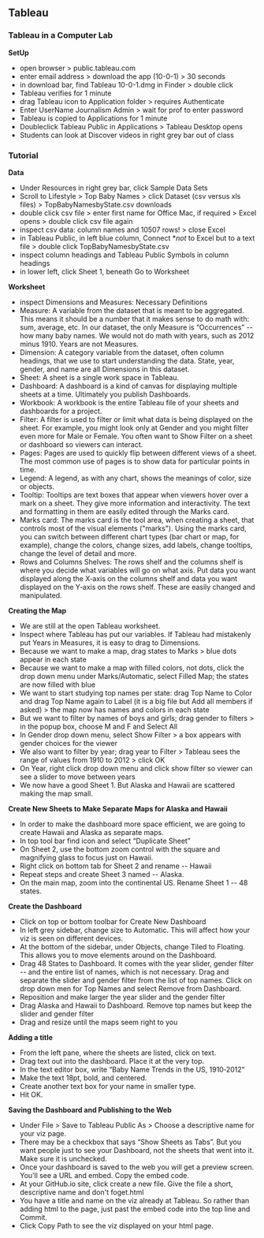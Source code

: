 <h2> Tableau </h2>

<h3>Tableau in a Computer Lab</h3>

**SetUp**
- open browser > public.tableau.com
- enter email address > download the app (10-0-1) > 30 seconds
- in download bar, find Tableau 10-0-1.dmg in Finder > double click
- Tableau verifies for 1 minute
- drag Tableau icon to Application folder > requires Authenticate
- Enter UserName Journalism Admin > wait for prof to enter password
- Tableau is copied to Applications for 1 minute
- Doubleclick Tableau Public in Applications > Tableau Desktop opens
- Students can look at Discover videos in right grey bar out of class

<h3>Tutorial</h3>

**Data**
- Under Resources in right grey bar, click Sample Data Sets
- Scroll to Lifestyle > Top Baby Names > click Dataset (csv versus xls files) > TopBabyNamesbyState.csv downloads
- double click csv file > enter first name for Office Mac, if required > Excel opens > double click csv file again
- inspect csv data: column names and 10507 rows! > close Excel
- in Tableau Public, in left blue column, Connect **not* to Excel but to a text file > double click TopBabyNamesbyState.csv
- inspect column headings and Tableau Public Symbols in column headings
- in lower left, click Sheet 1, beneath Go to Worksheet

**Worksheet**
- inspect Dimensions and Measures: Necessary Definitions
- Measure: A variable from the dataset that is meant to be aggregated. This means it should be a number that it makes sense to do math with: sum, average, etc. In our dataset, the only Measure is “Occurrences” -- how many baby names. We would not do math with years, such as 2012 minus 1910. Years are not Measures.
- Dimension: A category variable from the dataset, often column headings, that we use to start understanding the data. State, year, gender, and name are all Dimensions in this dataset.
- Sheet: A sheet is a single work space in Tableau.
- Dashboard: A dashboard is a kind of canvas for displaying multiple sheets at a time. Ultimately you publish Dashboards.
- Workbook: A workbook is the entire Tableau file of your sheets and dashboards for a project.
- Filter: A filter is used to filter or limit what data is being displayed on the sheet. For example, you might look only at Gender and you might filter even more for Male or Female. You often want to Show Filter on a sheet or dashboard so viewers can interact.
- Pages: Pages are used to quickly flip between different views of a sheet. The most common use of pages is to show data for particular points in time.
- Legend: A legend, as with any chart, shows the meanings of color, size or objects.
- Tooltip: Tooltips are text boxes that appear when viewers hover over a mark on a sheet. They give more information and interactivity. The text and formatting in them are easily edited through the Marks card.
- Marks card: The marks card is the tool area, when creating a sheet, that controls most of the visual elements ("marks"). Using the marks card, you can switch between different chart types (bar chart or map, for example), change the colors, change sizes, add labels, change tooltips, change the level of detail and more.
- Rows and Columns Shelves: The rows shelf and the columns shelf is where you decide what variables will go on what axis. Put data you want displayed along the X‐axis on the columns shelf and data you want displayed on the Y‐axis on the rows shelf. These are easily changed and manipulated.

**Creating the Map**
- We are still at the open Tableau worksheet.
- Inspect where Tableau has put our variables. If Tableau had mistakenly put Years in Measures, it is easy to drag to Dimensions.
- Because we want to make a map, drag states to Marks > blue dots appear in each state
- Because we want to make a map with filled colors, not dots, click the drop down menu under Marks/Automatic, select Filled Map; the states are now filled with blue
- We want to start studying top names per state: drag Top Name to Color and drag Top Name again to Label (it is a big file but Add all members if asked) > the map now has names and colors in each state
- But we want to filter by names of boys and girls; drag gender to filters > in the popup box, choose M and F and Select All
- In Gender drop down menu, select Show Filter > a box appears with gender choices for the viewer
- We also want to filter by year; drag year to Filter > Tableau sees the range of values from 1910 to 2012 > click OK
- On Year, right click drop down menu and click show filter so viewer can see a slider to move between years
- We now have a good Sheet 1. But Alaska and Hawaii are scattered making the map small.
 
**Create New Sheets to Make Separate Maps for Alaska and Hawaii**
- In order to make the dashboard more space efficient, we are going to create Hawaii and Alaska as separate maps.
- In top tool bar find icon and select “Duplicate Sheet”
- On Sheet 2, use the bottom zoom control with the square and magnifying glass to focus just on Hawaii.
- Right click on bottom tab for Sheet 2 and rename -- Hawaii
- Repeat steps and create Sheet 3 named -- Alaska.
- On the main map, zoom into the continental US. Rename Sheet 1 -- 48 states.

**Create the Dashboard**
- Click on top or bottom toolbar for Create New Dashboard
- In left grey sidebar, change size to Automatic. This will affect how your viz is seen on different devices.
- At the bottom of the sidebar, under Objects, change Tiled to Floating. This allows you to move elements around on the Dashboard.
- Drag 48 States to Dashboard. It comes with the year slider, gender filter -- and the entire list of names, which is not necessary. Drag and separate the slider and gender filter from the list of top names. Click on drop down men for Top Names and select Remove from Dashboard.
- Reposition and make larger the year slider and the gender filter
- Drag Alaska and Hawaii to Dashboard. Remove top names but keep the slider and gender filter
- Drag and resize until the maps seem right to you

**Adding a title**
- From the left pane, where the sheets are listed, click on text.
- Drag text out into the dashboard. Place it at the very top.
- In the text editor box, write “Baby Name Trends in the US, 1910‐2012”
- Make the text 18pt, bold, and centered.
- Create another text box for your name in smaller type.
- Hit OK.

**Saving the Dashboard and Publishing to the Web**
- Under File > Save to Tableau Public As > Choose a descriptive name for your viz page. 
- There may be a checkbox that says “Show Sheets as Tabs”. But you want people just to see your Dashboard, not the sheets that went into it. Make sure it is unchecked.
- Once your dashboard is saved to the web you will get a preview screen. You’ll see a URL and embed. Copy the embed code.
- At your GitHub.io site, click create a new file. Give the file a short, descriptive name and don't foget.html
- You have a title and name on the viz already at Tableau. So rather than adding html to the page, just past the embed code into the top line and Commit.
- Click Copy Path to see the viz displayed on your html page.
